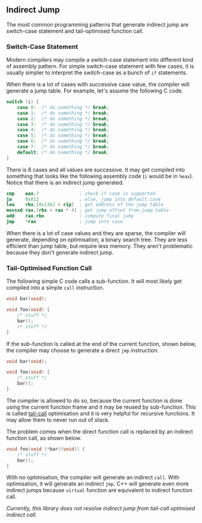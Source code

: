 ## Indirect Jump

The most common programming patterns that generate indirect
jump are switch-case statement and tail-optimised function
call.

### Switch-Case Statement

Modern compilers may compile a switch-case statement into
different kind of assembly pattern. For simple switch-case
statement with few cases, it is usually simpler to interpret
the switch-case as a bunch of `if` statements.

When there is a lot of cases with successive case value, the
compiler will generate a jump table. For example, let's
assume the following C code.

```c
switch (i) {
    case 0:  /* do something */ break;
    case 1:  /* do something */ break;
    case 2:  /* do something */ break;
    case 3:  /* do something */ break;
    case 4:  /* do something */ break;
    case 5:  /* do something */ break;
    case 6:  /* do something */ break;
    case 7:  /* do something */ break;
    default: /* do something */ break;
}
```

There is 8 cases and all values are successive. It may get
compiled into something that looks like the following
assembly code (`i` would be in `%eax`). Notice that there
is an indirect jump generated.

```nasm
cmp    eax,7               ; check if case is supported
ja     0x812               ; else, jump into default case
lea    rbx,[0x1362 + rip]  ; get address of the jump table
movsxd rax,[rbx + rax * 4] ; get jump offset from jump table
add    rax,rbx             ; compute final jump
jmp    *rax                ; jump into case
```

When there is a lot of case values and they are sparse, the
compiler will generate, depending on optimisation, a binary
search tree. They are less efficient than jump table, but
require less memory. They aren't problematic because they
don't generate indirect jump.

### Tail-Optimised Function Call

The following simple C code calls a sub-function. It will
most likely get compiled into a simple `call` instruction.

```C
void bar(void);

void foo(void) {
    /* stuff */
    bar();
    /* stuff */
}
```

If the sub-function is called at the end of the current
function, shown below, the compiler may choose to generate
a direct `jmp` instruction.

```C
void bar(void);

void foo(void) {
    /* stuff */
    bar();
}
```

The compiler is allowed to do so, because the current
function is done using the current function frame and it may
be reused by sub-function. This is called [tail-call](https://en.wikipedia.org/wiki/Tail_call)
optimisation and it is very helpful for recursive functions.
It may allow them to never run out of stack.

The problem comes when the direct function call is replaced
by an indirect function call, as shown below.

```C
void foo(void (*bar)(void)) {
    /* stuff */
    bar();
}
```

With no optimisation, the compiler will generate an indirect
`call`. With optimisation, it will generate an indirect
`jmp`. C++ will generate even more indirect jumps because
`virtual` function are equivalent to indirect function call.

_Currently, this library does not resolve indirect jump from
tail-call optimised indirect call._